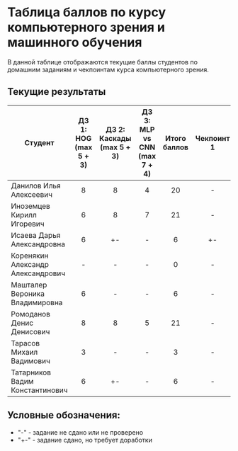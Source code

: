 # Таблица баллов по курсу компьютерного зрения и машинного обучения

В данной таблице отображаются текущие баллы студентов по домашним заданиям и чекпоинтам курса компьютерного зрения.

## Текущие результаты

| Студент                                                | ДЗ 1: HOG (max 5 + 3) | ДЗ 2: Каскады (max 5 + 3) | ДЗ 3: MLP vs CNN (max 7 + 4) | Итого баллов | Чекпоинт 1 | Чекпоинт 2 | Чекпоинт 3 | Чекпоинт 4 |
|--------------------------------------------------------|:---------------------:|:-------------------------:|:----------------------------:|:------------:|:----------:|:----------:|:----------:|:----------:|
| Данилов Илья Алексеевич                                |           8           |             8             |              4               |      20      |     -      |     -      |     -      |     -      |
| Иноземцев Кирилл Игоревич                              |           6           |             8             |              7               |      21      |     -      |     -      |     -      |     -      |
| Исаева Дарья Александровна                             |           6           |             +-             |              -               |       6      |     +-     |     -      |     -      |     -      |
| Коренякин Александр Александрович                      |           -           |             -             |              -               |       0      |     -      |     -      |     -      |     -      |
| Машталер Вероника Владимировна                         |           6           |             -             |              -               |       6      |     -      |     -      |     -      |     -      |
| Ромоданов Денис Денисович                              |           8           |             8             |              5               |      21      |     -      |     -      |     -      |     -      |
| Тарасов Михаил Вадимович                               |           3           |             -             |              -               |       3      |     -      |     -      |     -      |     -      |
| Татарников Вадим Константинович                        |           6           |             +-             |              -               |       6      |     -      |     -      |     -      |     -      |

## Условные обозначения:
- "-" - задание не сдано или не проверено
- "+-" - задание сдано, но требует доработки

